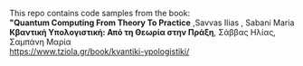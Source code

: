 This repo contains code samples from the book:     
**"Quantum Computing From Theory To Practice** ,Savvas Ilias , Sabani Maria     
**Κβαντική Υπολογιστική: Από τη Θεωρία στην Πράξη**, Σάββας Ηλίας, Σαμπάνη Μαρία    
 https://www.tziola.gr/book/kvantiki-ypologistiki/
